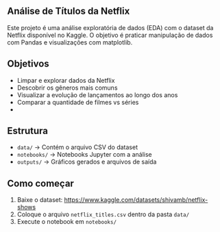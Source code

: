 
## Análise de Títulos da Netflix

Este projeto é uma análise exploratória de dados (EDA) com o dataset da Netflix disponível no Kaggle. O objetivo é praticar manipulação de dados com Pandas e visualizações com matplotlib.

## Objetivos
- Limpar e explorar dados da Netflix
- Descobrir os gêneros mais comuns
- Visualizar a evolução de lançamentos ao longo dos anos
- Comparar a quantidade de filmes vs séries
- 

## Estrutura
- `data/` → Contém o arquivo CSV do dataset
- `notebooks/` → Notebooks Jupyter com a análise
- `outputs/` → Gráficos gerados e arquivos de saída

## Como começar
1. Baixe o dataset: https://www.kaggle.com/datasets/shivamb/netflix-shows
2. Coloque o arquivo `netflix_titles.csv` dentro da pasta `data/`
3. Execute o notebook em `notebooks/`

